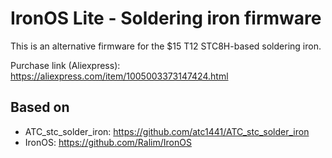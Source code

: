 # IronOS Lite - Soldering iron firmware
This is an alternative firmware for the $15 T12 STC8H-based soldering iron.

Purchase link (Aliexpress): https://aliexpress.com/item/1005003373147424.html

## Based on
- ATC_stc_solder_iron: https://github.com/atc1441/ATC_stc_solder_iron
- IronOS: https://github.com/Ralim/IronOS
